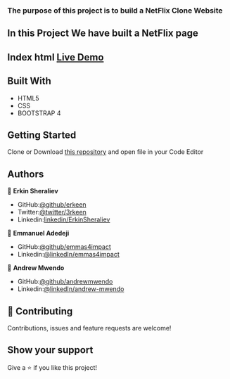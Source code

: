 ### The purpose of this project is to build a NetFlix Clone Website
## In this Project We have built a NetFlix page
## Index html [Live Demo](https://rawcdn.githack.com/emmas4impact/Benchmark-2/e4c5a8155a03758be58f2040d353f30b480fd642/index.html)

## Built With
- HTML5
- CSS
- BOOTSTRAP 4
## Getting Started
Clone or Download [this repository](https://github.com/emmas4impact/Benchmark-2) and open file in your Code Editor
## Authors
:bust_in_silhouette: **Erkin Sheraliev**
- GitHub:[@github/erkeen](https://github.com/erkeen)
- Twitter:[@twitter/3rkeen](https://twitter.com/3rkeen)
- Linkedin:[linkedin/ErkinSheraliev](https://www.linkedin.com/in/erkin-sheraliev-9122631a0/)

:bust_in_silhouette: **Emmanuel Adedeji**
- GitHub:[@github/emmas4impact](https://github.com/emmas4impact)
- Linkedin:[@linkedIn/emmas4impact](https://www.linkedin.com/in/emmas4impact/)


:bust_in_silhouette: **Andrew Mwendo**
- GitHub:[@github/andrewmwendo](https://github.com/andrewMwendo)
- Linkedin:[@linkedIn/andrew-mwendo](https://www.linkedin.com/in/andrew-mwendo-31b12a196//)
## :handshake: Contributing
Contributions, issues and feature requests are welcome!

## Show your support
Give a :star:️ if you like this project!
